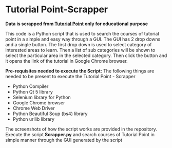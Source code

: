 # Tutorial Point-Scrapper

**Data is scrapped from [Tutorial Point](https://www.tutorialspoint.com/tutorialslibrary.htm) only for educational purpose**

This code is a Python script that is used to search the courses of tutorial point in a simple and easy way through a GUI. The GUI has 2 drop downs and a single button.
The first drop down is used to select category of interested areas to learn. Then a list of sub categories will be shown to select the particular area in the selected category. Then click the button and it opens the link of the tutorial in Google Chrome browser.

**Pre-requisites needed to execute the Script:**
The following things are needed to be present to execute the Tutorial Point - Scrapper
* Python Compiler
* Python Qt 5 library
* Selenium library for Python
* Google Chrome browser
* Chrome Web Driver
* Python Beautiful Soup (bs4) library
* Python urllib library

The screenshots of how the script works are provided in the repository. Execute the script **Scrapper.py** and search courses of Tutorial Point in simple manner through the GUI generated by the script
